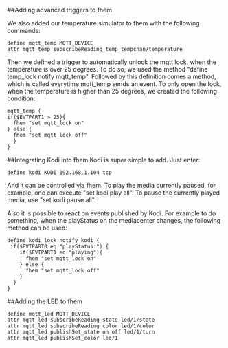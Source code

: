 ##Adding advanced triggers to fhem

We also added our temperature simulator to fhem with the following commands:

```
define mqtt_temp MQTT_DEVICE
attr mqtt_temp subscribeReading_temp tempchan/temperature
```

Then we defined a trigger to automatically unlock the mqtt lock, when the temperature is over 25 degrees.
To do so, we used the method "define temp_lock notify mqtt_temp". Followed by this definition comes a method, which is called everytime mqtt_temp sends an event.
To only open the lock, when the temperature is higher than 25 degrees, we created the following condition:

```
mqtt_temp {
if($EVTPART1 > 25){
  fhem "set mqtt_lock on"
} else {
  fhem "set mqtt_lock off"
  }
}
```

##Integrating Kodi into fhem
Kodi is super simple to add. Just enter:

```
define kodi KODI 192.168.1.104 tcp 
```

And it can be controlled via fhem.
To play the media currently paused, for example, one can execute "set kodi play all". To pause the currently played media, use "set kodi pause all".

Also it is possible to react on events published by Kodi. For example to do something, when the playStatus on the mediacenter changes, the following method can be used:

```
define kodi_lock notify kodi {
 if($EVTPART0 eq "playStatus:") {
    if($EVTPART1 eq "playing"){
      fhem "set mqtt_lock on"
    } else {
      fhem "set mqtt_lock off"
    }
  }
}
```

##Adding the LED to fhem

```
define mqtt_led MQTT_DEVICE
attr mqtt_led subscribeReading_state led/1/state
attr mqtt_led subscribeReading_color led/1/color
attr mqtt_led publishSet_state on off led/1/turn
attr mqtt_led publishSet_color led/1
```
